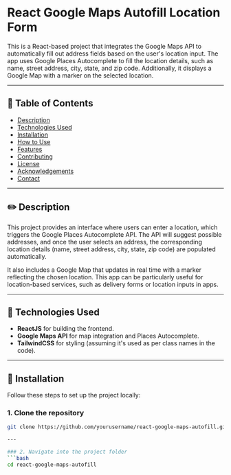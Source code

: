 # React Google Maps Autofill Location Form

This is a React-based project that integrates the Google Maps API to automatically fill out address fields based on the user's location input. The app uses Google Places Autocomplete to fill the location details, such as name, street address, city, state, and zip code. Additionally, it displays a Google Map with a marker on the selected location.

---

## :bookmark_tabs: **Table of Contents**

- [Description](#description)
- [Technologies Used](#technologies-used)
- [Installation](#installation)
- [How to Use](#how-to-use)
- [Features](#features)
- [Contributing](#contributing)
- [License](#license)
- [Acknowledgements](#acknowledgements)
- [Contact](#contact)

---

## :pencil2: **Description**

This project provides an interface where users can enter a location, which triggers the Google Places Autocomplete API. The API will suggest possible addresses, and once the user selects an address, the corresponding location details (name, street address, city, state, zip code) are populated automatically. 

It also includes a Google Map that updates in real time with a marker reflecting the chosen location. This app can be particularly useful for location-based services, such as delivery forms or location inputs in apps.

---

## :rocket: **Technologies Used**

- **ReactJS** for building the frontend.
- **Google Maps API** for map integration and Places Autocomplete.
- **TailwindCSS** for styling (assuming it's used as per class names in the code).

---

## :wrench: **Installation**

Follow these steps to set up the project locally:

### 1. Clone the repository

```bash
git clone https://github.com/yourusername/react-google-maps-autofill.git

---

### 2. Navigate into the project folder
```bash
cd react-google-maps-autofill
